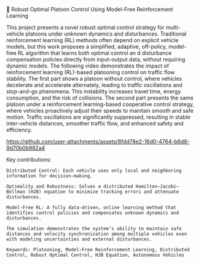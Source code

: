 🚗 Robust Optimal Platoon Control Using Model-Free Reinforcement Learning

This project presents a novel robust optimal control strategy for multi-vehicle platoons under unknown dynamics and disturbances.
Traditional reinforcement learning (RL) methods often depend on explicit vehicle models, but this work proposes a simplified, adaptive, off-policy, model-free RL algorithm that learns both optimal control an d disturbance compensation policies directly from input-output data, without requiring dynamic models.
The following video demonstrates the impact of reinforcement learning (RL)-based platooning control on traffic flow stability.
The first part shows a platoon without control, where vehicles decelerate and accelerate alternately, leading to traffic oscillations and stop-and-go phenomena. This instability increases travel time, energy     consumption, and the risk of collisions. 
The second part presents the same platoon under a reinforcement learning-based cooperative control strategy, where vehicles proactively adjust their speeds to maintain smooth and safe motion. 
Traffic oscillations are significantly suppressed, resulting in stable inter-vehicle distances, smoother traffic flow, and enhanced safety and efficiency.

https://github.com/user-attachments/assets/6fdd78e2-16d0-4764-b6d8-9d70b0b982a4
    
Key contributions:

    Distributed Control: Each vehicle uses only local and neighboring information for decision-making.

    Optimality and Robustness: Solves a distributed Hamilton–Jacobi–Bellman (HJB) equation to minimize tracking errors and attenuate disturbances.

    Model-Free RL: A fully data-driven, online learning method that identifies control policies and compensates unknown dynamics and disturbances.
    
    The simulation demonstrates the system’s ability to maintain safe distances and velocity synchronization among multiple vehicles even with modeling uncertainties and external disturbances.

    Keywords: Platooning, Model-Free Reinforcement Learning, Distributed Control, Robust Optimal Control, HJB Equation, Autonomous Vehicles
 


   
    
